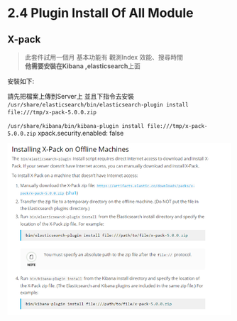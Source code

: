 # 2.4 Plugin Install Of All Module

## X-pack 
> 此套件試用一個月 基本功能有 觀測Index 效能、搜尋時間  
> **他需要安裝在Kibana ,elasticsearch**上面

安裝如下:

請先把檔案上傳到Server上 並且下指令去安裝   
`/usr/share/elasticsearch/bin/elasticsearch-plugin install file:///tmp/x-pack-5.0.0.zip`    

`/usr/share/kibana/bin/kibana-plugin install file:///tmp/x-pack-5.0.0.zip`
xpack.security.enabled: false

![](4.png)